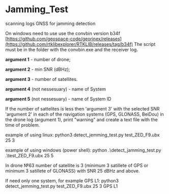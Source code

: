 # Jamming_Test
scanning logs GNSS for jamming detection

On windows need to use use the convbin version b34f [https://github.com/geospace-code/georinex/releases](https://github.com/rtklibexplorer/RTKLIB/releases/tag/b34f)
The script must be in the folder with the convbin.exe and the receiver log.

**argument 1** - number of drone;

**argument 2** - min SNR (dBHz);

**argument 3** - number of satellites.

**argument 4** (not nessesuary) - name of System

**argument 5** (not nessesuary)  -  name of System ID



If the number of sattelites is less then 'argument 3' with the selected SNR 'argument 2' in each of the navigation systems (GPS, GLONASS, BeiDou) in the drone log (argument 1), print "warning" and create a text file with the time of problem.

example of using linux:
python3 detect_jemming_test.py test_ZED_F9.ubx 25 3

example of using windows (power shell):
python .\detect_jamming_test.py .\test_ZED_F9.ubx 25 5 

In drone №63 number of satellite  is 3 (minimum 3 satillete of GPS or minimum 3 satillete of GLONASS) with SNR 25 dBHz and above.

If need only one system, for example GPS L1: 
python3 detect_jemming_test.py test_ZED_F9.ubx 25 3 GPS L1
